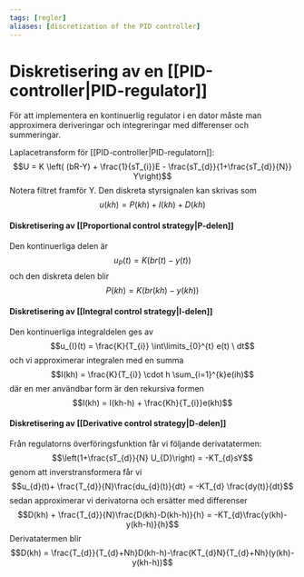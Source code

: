 ```yaml
---
tags: [regler]
aliases: [discretization of the PID controller]
---
```

# Diskretisering av en [[PID-controller|PID-regulator]]
För att implementera en kontinuerlig regulator i en dator måste man approximera deriveringar och integreringar med differenser och summeringar.

Laplacetransform för [[PID-controller|PID-regulatorn]]: $$U = K \left( (bR-Y) + \frac{1}{sT_{i}}E - \frac{sT_{d}}{1+\frac{sT_{d}}{N}} Y\right)$$
Notera filtret framför Y. Den diskreta styrsignalen kan skrivas som $$u(kh) = P(kh) + I(kh) + D(kh)$$
#### Diskretisering av [[Proportional control strategy|P-delen]]
Den kontinuerliga delen är
$$u_{P}(t) = K(br(t)-y(t))$$
och den diskreta delen blir $$P(kh)=K(br(kh)-y(kh))$$
#### Diskretisering av [[Integral control strategy|I-delen]]
Den kontinuerliga integraldelen ges av $$u_{I}(t) = \frac{K}{T_{i}} \int\limits_{0}^{t} e(t) \ dt$$
och vi approximerar integralen med en summa $$I(kh) = \frac{K}{T_{i}} \cdot h \sum_{i=1}^{k}e(ih)$$
där en mer användbar form är den rekursiva formen $$I(kh) = I(kh-h) + \frac{Kh}{T_{i}}e(kh)$$
#### Diskretisering av [[Derivative control strategy|D-delen]]
Från regulatorns överföringsfunktion får vi följande derivatatermen: $$\left(1+\frac{sT_{d}}{N} U_{D}\right) = -KT_{d}sY$$
genom att inverstransformera får vi $$u_{d}(t)+ \frac{T_{d}}{N}\frac{du_{d}(t)}{dt} = -KT_{d} \frac{dy(t)}{dt}$$
sedan approximerar vi derivatorna och ersätter med differenser $$D(kh) + \frac{T_{d}}{N}\frac{D(kh)-D(kh-h)}{h} = -KT_{d}\frac{y(kh)-y(kh-h)}{h}$$
Derivatatermen blir $$D(kh) = \frac{T_{d}}{T_{d}+Nh}D(kh-h)-\frac{KT_{d}N}{T_{d}+Nh}(y(kh)-y(kh-h))$$